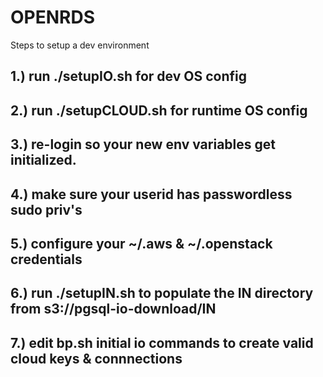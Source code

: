 # OPENRDS 

Steps to setup a dev environment

## 1.) run ./setupIO.sh for dev OS config

## 2.) run ./setupCLOUD.sh for runtime OS config

## 3.) re-login so your new env variables get initialized.

## 4.) make sure your userid has passwordless sudo priv's

## 5.) configure your ~/.aws & ~/.openstack credentials

## 6.) run ./setupIN.sh to populate the IN directory from s3://pgsql-io-download/IN

## 7.) edit bp.sh initial io commands to create valid cloud keys & connnections


